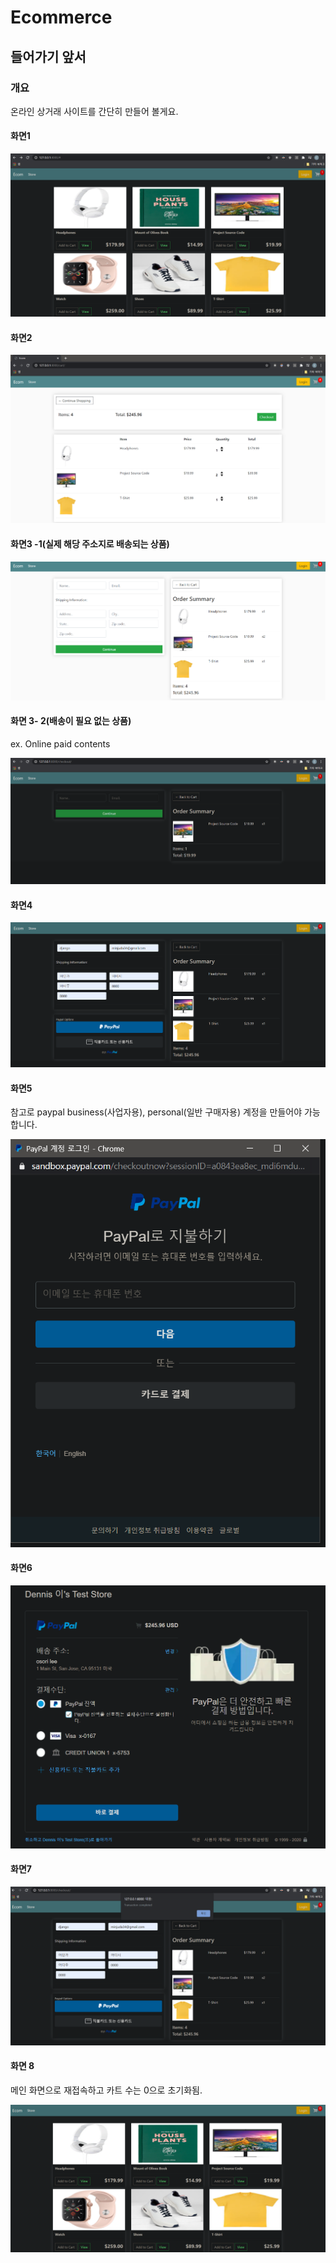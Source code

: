 # Ecommerce

## 들어가기 앞서

### 개요

온라인 상거래 사이트를 간단히 만들어 볼게요. 

#### 화면1

![](../../.gitbook/assets/image%20%28387%29.png)

#### 화면2

![](../../.gitbook/assets/image%20%28399%29.png)

#### 화면3 -1\(실제 해당 주소지로 배송되는 상품\)

![](../../.gitbook/assets/image%20%28380%29.png)

#### 화면 3- 2\(배송이 필요 없는 상품\)

ex. Online paid contents

![](../../.gitbook/assets/image%20%28384%29.png)



#### 화면4

![](../../.gitbook/assets/image%20%28379%29.png)

#### 화면5

참고로 paypal business\(사업자용\), personal\(일반 구매자용\) 계정을 만들어야 가능합니다.

![](../../.gitbook/assets/image%20%28395%29.png)

#### 화면6

![](../../.gitbook/assets/image%20%28402%29.png)

#### 화면7 

![](../../.gitbook/assets/image%20%28397%29.png)

#### 화면 8 

메인 화면으로 재접속하고 카트 수는 0으로 초기화됨.

![](../../.gitbook/assets/image%20%28392%29.png)

